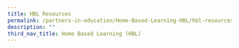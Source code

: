 ```yaml
---
title: HBL Resources
permalink: /partners-in-education/Home-Based-Learning-HBL/hbl-resources/
description: ""
third_nav_title: Home Based Learning (HBL)
---
```

